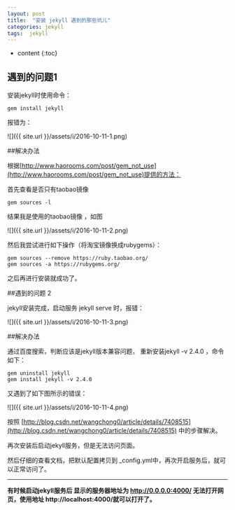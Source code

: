 ```yaml
---
layout: post
title:  "安装 jekyll 遇到的那些坑儿"
categories: jekyll
tags:  jekyll
---
```


* content
{:toc}

## 遇到的问题1

安装jekyll时使用命令： 

```
gem install jekyll
```

报错为： 

![]({{ site.url }}/assets/i/2016-10-11-1.png)




##解决办法

根据[http://www.haorooms.com/post/gem_not_use](http://www.haorooms.com/post/gem_not_use)提供的方法：

首先查看是否只有taobao镜像

```
gem sources -l 
```
结果我是使用的taobao镜像 ，如图

![]({{ site.url }}/assets/i/2016-10-11-2.png)


然后我尝试进行如下操作（将淘宝镜像换成rubygems）：

```
gem sources --remove https://ruby.taobao.org/
gem sources -a https://rubygems.org/
```

之后再进行安装就成功了。

##遇到的问题 2

jekyll安装完成，启动服务 jekyll serve 时，报错：

![]({{ site.url }}/assets/i/2016-10-11-3.png)

##解决办法

通过百度搜索，判断应该是jekyll版本兼容问题， 重新安装jekyll -v 2.4.0 ，命令如下：
```
gem uninstall jekyll
gem install jekyll -v 2.4.0
```

又遇到了如下图所示的错误：

![]({{ site.url }}/assets/i/2016-10-11-4.png)


按照 [http://blog.csdn.net/wangchong0/article/details/7408515](http://blog.csdn.net/wangchong0/article/details/7408515)  中的步骤解决。

再次安装后启动jekyll服务，但是无法访问页面。

然后仔细的查看文档，把默认配置拷贝到 _config.yml中，再次开启服务后，就可以正常访问了。

***

**有时候启动jekyll服务后 显示的服务器地址为 http://0.0.0.0:4000/ 无法打开网页，使用地址 http://localhost:4000/就可以打开了。**







